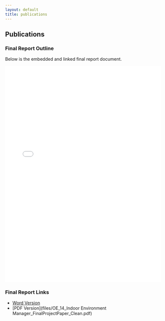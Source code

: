 ```yaml
---
layout: default
title: publications
---
```


## Publications
### Final Report Outline
Below is the embedded and linked final report document.

<iframe src="files/OE_14_Indoor Environment Manager_FinalProjectPaper_Clean.pdf" style="width: 100%;height: 700px;border: none;"></iframe>

### Final Report Links

- [Word Version](https://docs.google.com/document/d/e/2PACX-1vRstvnHG59vs6cakwA6yHXsu9D0h_xKxdhHCRN78yVqwVrKosR7CPDrtrNIdNKSDw/pub)
- [PDF Version](files/OE_14_Indoor Environment Manager_FinalProjectPaper_Clean.pdf)
